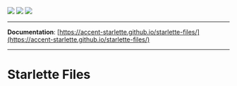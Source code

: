 ![](https://github.com/accent-starlette/starlette-files/workflows/Testing%20Workflow/badge.svg?branch=master)
![](https://github.com/accent-starlette/starlette-files/workflows/Deploy%20to%20GitHub%20Pages/badge.svg?branch=master)
![](https://codecov.io/gh/accent-starlette/starlette-files/branch/master/graph/badge.svg)

---

**Documentation**: [https://accent-starlette.github.io/starlette-files/](https://accent-starlette.github.io/starlette-files/)

---

# Starlette Files
